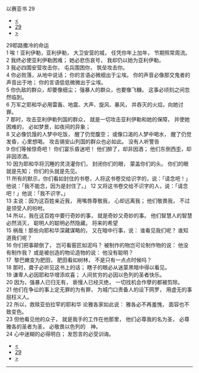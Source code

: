 ﻿





 以赛亚书 29




* [<](bible/ISA28.md)
* [29](bible/ISA.md)
* [>](bible/ISA30.md)



 
29耶路撒冷的命运  
1 唉！亚利伊勒，亚利伊勒， 大卫安营的城， 任凭你年上加年， 节期照常周流。  
2 我终必使亚利伊勒困难； 她必悲伤哀号， 我却仍以她为亚利伊勒。  
3 我必四围安营攻击你， 屯兵围困你， 筑垒攻击你。  
4 你必败落，从地中说话； 你的言语必微细出于尘埃。 你的声音必像那交鬼者的声音出于地； 你的言语低低微微出于尘埃。  
5 你仇敌的群众，却要像细尘； 强暴人的群众，也要像飞糠。 这事必顷刻之间忽然临到。  
6 万军之耶和华必用雷轰、地震、大声、旋风、暴风， 并吞灭的火焰，向她讨罪。  
7 那时，攻击亚利伊勒列国的群众， 就是一切攻击亚利伊勒和她的保障， 并使她困难的， 必如梦景，如夜间的异象；  
8 又必像饥饿的人梦中吃饭， 醒了仍觉腹空； 或像口渴的人梦中喝水， 醒了仍觉发昏，心里想喝。 攻击锡安山列国的群众也必如此。 没有人听警告  
9 你们等候惊奇吧！ 你们宴乐昏迷吧！ 他们醉了，却非因酒； 他们东倒西歪，却非因浓酒。  
10 因为耶和华将沉睡的灵浇灌你们， 封闭你们的眼， 蒙盖你们的头。 你们的眼就是先知； 你们的头就是先见。  
11 所有的默示，你们看如封住的书卷，人将这书卷交给识字的，说：「请念吧！」他说：「我不能念，因为是封住了。」 
12 又将这书卷交给不识字的人，说：「请念吧！」他说：「我不识字。」  
13 主说：因为这百姓亲近我， 用嘴唇尊敬我， 心却远离我； 他们敬畏我， 不过是领受人的吩咐。  
14 所以，我在这百姓中要行奇妙的事， 就是奇妙又奇妙的事。 他们智慧人的智慧必然消灭， 聪明人的聪明必然隐藏。 将来的希望  
15 祸哉！那些向耶和华深藏谋略的， 又在暗中行事，说： 谁看见我们呢？ 谁知道我们呢？  
16 你们把事颠倒了， 岂可看窑匠如泥吗？ 被制作的物岂可论制作物的说： 他没有制作我？ 或是被创造的物论造物的说： 他没有聪明？     
17  黎巴嫩变为肥田， 肥田看如树林， 不是只有一点点时候吗？  
18 那时，聋子必听见这书上的话； 瞎子的眼必从迷蒙黑暗中得以看见。  
19 谦卑人必因耶和华增添欢喜； 人间贫穷的必因以色列的圣者快乐。  
20 因为，强暴人已归无有， 亵慢人已经灭绝， 一切找机会作孽的都被剪除。  
21 他们在争讼的事上定无罪的为有罪， 为城门口责备人的设下网罗， 用虚无的事屈枉义人。     
22 所以，救赎亚伯拉罕的耶和华 论雅各家如此说： 雅各必不再羞愧， 面容也不致变色。  
23 但他看见他的众子， 就是我手的工作在他那里， 他们必尊我的名为圣， 必尊雅各的圣者为圣， 必敬畏以色列的　神。  
24 心中迷糊的必得明白； 发怨言的必受训诲。 
* [<](bible/ISA28.md)
* [29](bible/ISA.md)
* [>](bible/ISA30.md)





---










